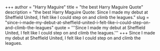 +++
author = "Harry Maguire"
title = "the best Harry Maguire Quote"
description = "the best Harry Maguire Quote: Since I made my debut at Sheffield United, I felt like I could step on and climb the leagues."
slug = "since-i-made-my-debut-at-sheffield-united-i-felt-like-i-could-step-on-and-climb-the-leagues"
quote = '''Since I made my debut at Sheffield United, I felt like I could step on and climb the leagues.'''
+++
Since I made my debut at Sheffield United, I felt like I could step on and climb the leagues.
